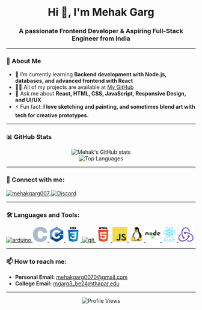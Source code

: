 <h1 align="center">Hi 👋, I'm Mehak Garg</h1>
<h3 align="center">A passionate Frontend Developer & Aspiring Full-Stack Engineer from India</h3>

---

### 🚀 About Me  
- 🌱 I’m currently learning **Backend development with Node.js, databases, and advanced frontend with React**  
- 👨‍💻 All of my projects are available at [My GitHub](https://github.com/Mehak1314)  
- 💬 Ask me about **React, HTML, CSS, JavaScript, Responsive Design, and UI/UX**  
- ⚡ Fun fact: **I love sketching and painting, and sometimes blend art with tech for creative prototypes.**  

---

### 📊 GitHub Stats
<div align="center">
  
![Mehak's GitHub stats](https://github-readme-stats.vercel.app/api?username=Mehak1314&show_icons=true&hide_border=true&theme=radical&count_private=true&include_all_commits=true&cache_seconds=7200)  
![Top Languages](https://github-readme-stats.vercel.app/api/top-langs/?username=Mehak1314&layout=compact&hide_border=true&theme=radical&cache_seconds=7200)  

</div>

---

### 🔗 Connect with me:
<p align="left">
<a href="https://linkedin.com/in/mehakgarg007" target="blank">
<img align="center" src="https://raw.githubusercontent.com/rahuldkjain/github-profile-readme-generator/master/src/images/icons/Social/linked-in-alt.svg" alt="mehakgarg007" height="30" width="40" />
</a>
<a href="https://discord.com/users/1386965159620251648" target="_blank">
<img align="center" src="https://raw.githubusercontent.com/rahuldkjain/github-profile-readme-generator/master/src/images/icons/Social/discord.svg" alt="Discord" height="30" width="40" />
</a>
</p>

---

### 🛠️ Languages and Tools:
<p align="left"> 
<a href="https://www.arduino.cc/" target="_blank"> <img src="https://cdn.worldvectorlogo.com/logos/arduino-1.svg" alt="arduino" width="40" height="40"/> </a> 
<a href="https://www.cprogramming.com/" target="_blank"> <img src="https://raw.githubusercontent.com/devicons/devicon/master/icons/c/c-original.svg" alt="c" width="40" height="40"/> </a> 
<a href="https://www.w3schools.com/cpp/" target="_blank"> <img src="https://raw.githubusercontent.com/devicons/devicon/master/icons/cplusplus/cplusplus-original.svg" alt="cplusplus" width="40" height="40"/> </a> 
<a href="https://www.w3schools.com/css/" target="_blank"> <img src="https://raw.githubusercontent.com/devicons/devicon/master/icons/css3/css3-original-wordmark.svg" alt="css3" width="40" height="40"/> </a> 
<a href="https://git-scm.com/" target="_blank"> <img src="https://www.vectorlogo.zone/logos/git-scm/git-scm-icon.svg" alt="git" width="40" height="40"/> </a> 
<a href="https://www.w3.org/html/" target="_blank"> <img src="https://raw.githubusercontent.com/devicons/devicon/master/icons/html5/html5-original-wordmark.svg" alt="html5" width="40" height="40"/> </a> 
<a href="https://developer.mozilla.org/en-US/docs/Web/JavaScript" target="_blank"> <img src="https://raw.githubusercontent.com/devicons/devicon/master/icons/javascript/javascript-original.svg" alt="javascript" width="40" height="40"/> </a> 
<a href="https://www.linux.org/" target="_blank"> <img src="https://raw.githubusercontent.com/devicons/devicon/master/icons/linux/linux-original.svg" alt="linux" width="40" height="40"/> </a> 
<a href="https://nodejs.org" target="_blank"> <img src="https://raw.githubusercontent.com/devicons/devicon/master/icons/nodejs/nodejs-original-wordmark.svg" alt="nodejs" width="40" height="40"/> </a> 
<a href="https://reactjs.org/" target="_blank"> <img src="https://raw.githubusercontent.com/devicons/devicon/master/icons/react/react-original-wordmark.svg" alt="react" width="40" height="40"/> </a> 
<a href="https://redux.js.org" target="_blank"> <img src="https://raw.githubusercontent.com/devicons/devicon/master/icons/redux/redux-original.svg" alt="redux" width="40" height="40"/> </a> 
</p>

---

### 📫 How to reach me:
- **Personal Email:** mehakgarg0070@gmail.com  
- **College Email:** mgarg3_be24@thapar.edu  

---

<p align="center">
  <img src="https://komarev.com/ghpvc/?username=Mehak1314&label=Profile%20views&color=0e75b6&style=flat" alt="Profile Views"/>
</p> 

